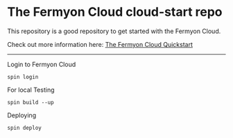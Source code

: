 # The Fermyon Cloud cloud-start repo

This repository is a good repository to get started with the Fermyon Cloud.

Check out more information here: [The Fermyon Cloud Quickstart](https://developer.fermyon.com/cloud/quickstart)

---

Login to Fermyon Cloud

````shell
spin login
````

For local Testing

````shell
spin build --up
````

Deploying

```shell
spin deploy
```